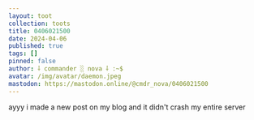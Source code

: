 ```yaml
---
layout: toot
collection: toots
title: 0406021500
date: 2024-04-06
published: true
tags: []
pinned: false
author: ⸸ commander ░ nova ⸸ :~$
avatar: /img/avatar/daemon.jpeg
mastodon: https://mastodon.online/@cmdr_nova/0406021500
---
```


ayyy i made a new post on my blog and it didn't crash my entire server
